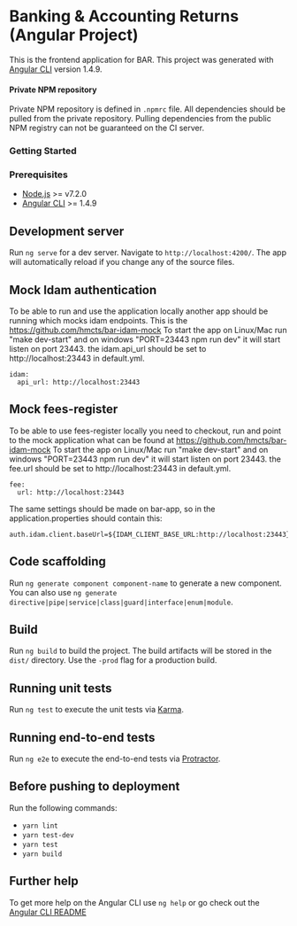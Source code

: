 # Banking & Accounting Returns (Angular Project)

This is the frontend application for BAR.
This project was generated with [Angular CLI](https://github.com/angular/angular-cli) version 1.4.9.

#### Private NPM repository

Private NPM repository is defined in `.npmrc` file. All dependencies should be pulled from the private repository. Pulling dependencies from the public NPM registry can not be guaranteed on the CI server.


### Getting Started

### Prerequisites

* [Node.js](https://nodejs.org/) >= v7.2.0
* [Angular CLI](https://cli.angular.io/) >= 1.4.9

## Development server
Run `ng serve` for a dev server. Navigate to `http://localhost:4200/`. The app will automatically reload if you change any of the source files.

## Mock Idam authentication
To be able to run and use the application locally another app should be running which mocks idam endpoints. This is the
https://github.com/hmcts/bar-idam-mock
To start the app on Linux/Mac run "make dev-start" and on windows "PORT=23443 npm run dev" it will start listen on port 23443.
the idam.api_url should be set to http://localhost:23443 in default.yml.
```
idam:
  api_url: http://localhost:23443
```

## Mock fees-register
To be able to use fees-register locally you need to checkout, run and point to the mock application
what can be found at https://github.com/hmcts/bar-idam-mock
To start the app on Linux/Mac run "make dev-start" and on windows "PORT=23443 npm run dev" it will start listen on port 23443.
the fee.url should be set to http://localhost:23443 in default.yml.
```
fee:
  url: http://localhost:23443
```

The same settings should be made on bar-app, so in the application.properties should contain this: 
```
auth.idam.client.baseUrl=${IDAM_CLIENT_BASE_URL:http://localhost:23443} 
```
## Code scaffolding

Run `ng generate component component-name` to generate a new component. You can also use `ng generate directive|pipe|service|class|guard|interface|enum|module`.

## Build

Run `ng build` to build the project. The build artifacts will be stored in the `dist/` directory. Use the `-prod` flag for a production build.

## Running unit tests

Run `ng test` to execute the unit tests via [Karma](https://karma-runner.github.io).

## Running end-to-end tests

Run `ng e2e` to execute the end-to-end tests via [Protractor](http://www.protractortest.org/).

## Before pushing to deployment

Run the following commands:

* `yarn lint`
* `yarn test-dev`
* `yarn test`
* `yarn build`

## Further help

To get more help on the Angular CLI use `ng help` or go check out the [Angular CLI README](https://github.com/angular/angular-cli/blob/master/README.md)

